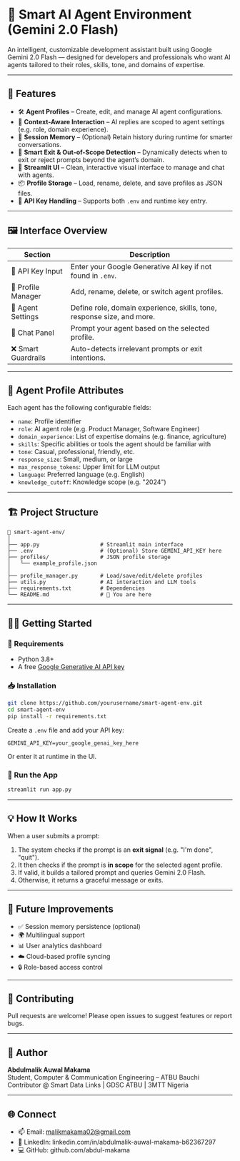 
# 🧠 Smart AI Agent Environment (Gemini 2.0 Flash)

An intelligent, customizable development assistant built using Google Gemini 2.0 Flash — designed for developers and professionals who want AI agents tailored to their roles, skills, tone, and domains of expertise.

---

## 🚀 Features

- 🛠️ **Agent Profiles** – Create, edit, and manage AI agent configurations.
- 🧠 **Context-Aware Interaction** – AI replies are scoped to agent settings (e.g. role, domain experience).
- 🔄 **Session Memory** – (Optional) Retain history during runtime for smarter conversations.
- 🧪 **Smart Exit & Out-of-Scope Detection** – Dynamically detects when to exit or reject prompts beyond the agent’s domain.
- 🧰 **Streamlit UI** – Clean, interactive visual interface to manage and chat with agents.
- 📦 **Profile Storage** – Load, rename, delete, and save profiles as JSON files.
- 🔑 **API Key Handling** – Supports both `.env` and runtime key entry.

---

## 🖼️ Interface Overview

| Section | Description |
|--------|-------------|
| 🔑 API Key Input | Enter your Google Generative AI key if not found in `.env`. |
| 📂 Profile Manager | Add, rename, delete, or switch agent profiles. |
| 🧠 Agent Settings | Define role, domain experience, skills, tone, response size, and more. |
| 💬 Chat Panel | Prompt your agent based on the selected profile. |
| ❌ Smart Guardrails | Auto-detects irrelevant prompts or exit intentions. |

---

## 🧩 Agent Profile Attributes

Each agent has the following configurable fields:

- `name`: Profile identifier
- `role`: AI agent role (e.g. Product Manager, Software Engineer)
- `domain_experience`: List of expertise domains (e.g. finance, agriculture)
- `skills`: Specific abilities or tools the agent should be familiar with
- `tone`: Casual, professional, friendly, etc.
- `response_size`: Small, medium, or large
- `max_response_tokens`: Upper limit for LLM output
- `language`: Preferred language (e.g. English)
- `knowledge_cutoff`: Knowledge scope (e.g. "2024")

---

## 🏗️ Project Structure

```
📁 smart-agent-env/
│
├── app.py                   # Streamlit main interface
├── .env                     # (Optional) Store GEMINI_API_KEY here
├── profiles/                # JSON profile storage
│   └── example_profile.json
│
├── profile_manager.py       # Load/save/edit/delete profiles
├── utils.py                 # AI interaction and LLM tools
├── requirements.txt         # Dependencies
└── README.md                # 📘 You are here
```

---

## 🧑‍💻 Getting Started

### 🔧 Requirements
- Python 3.8+
- A free [Google Generative AI API key](https://makersuite.google.com/app/apikey)

### 📥 Installation

```bash
git clone https://github.com/yourusername/smart-agent-env.git
cd smart-agent-env
pip install -r requirements.txt
```

Create a `.env` file and add your API key:
```
GEMINI_API_KEY=your_google_genai_key_here
```

Or enter it at runtime in the UI.

### 🚀 Run the App

```bash
streamlit run app.py
```

---

## 💡 How It Works

When a user submits a prompt:
1. The system checks if the prompt is an **exit signal** (e.g. "I'm done", "quit").
2. It then checks if the prompt is **in scope** for the selected agent profile.
3. If valid, it builds a tailored prompt and queries Gemini 2.0 Flash.
4. Otherwise, it returns a graceful message or exits.

---

## 🔄 Future Improvements

- ✅ Session memory persistence (optional)
- 🌍 Multilingual support
- 📊 User analytics dashboard
- ☁️ Cloud-based profile syncing
- 🔒 Role-based access control

---

## 🤝 Contributing

Pull requests are welcome! Please open issues to suggest features or report bugs.


---

## 👤 Author

**Abdulmalik Auwal Makama**  
Student, Computer & Communication Engineering – ATBU Bauchi  
Contributor @ Smart Data Links | GDSC ATBU | 3MTT Nigeria

---

## 🌐 Connect

- 📫 Email: malikmakama02@gmail.com
- 💼 LinkedIn: linkedin.com/in/abdulmalik-auwal-makama-b62367297
- 💻 GitHub: github.com/abdul-makama
